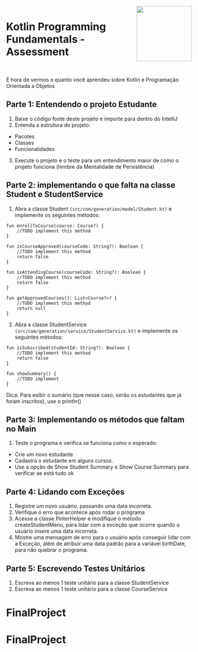 <img align="right" width="150" height="150" src="https://media-exp1.licdn.com/dms/image/C4E0BAQF7BYCCZt5epw/company-logo_200_200/0?e=2159024400&v=beta&t=qUAFP9bUgBEEXGVQYpUXW1J_OiP8e0r4rFBpqp8OrxA">

# Kotlin Programming Fundamentals - Assessment

 <br/>  
 
 É hora de vermos o quanto você aprendeu sobre Kotlin e Programação Orientada a Objetos

 

## Parte 1: Entendendo o projeto Estudante

1. Baixe o código fonte deste projeto e importe para dentro do IntelliJ
2. Entenda a estrutura do projeto:
* Pacotes
* Classes
* Funcionalidades
3. Execute o projeto e o teste para um entendimento maior de como o projeto funciona (lembre da Mentalidade de Persistência)

## Parte 2: implementando o que falta na classe Student e StudentService 
1. Abra a classe Student ```(src/com/generation/model/Student.kt)``` e implemente os seguintes métodos:

```kotlin=
fun enrollToCourse(course: Course?) {
    //TODO implement this method
}

fun isCourseApproved(courseCode: String?): Boolean {
    //TODO implement this method
    return false
}

fun isAttendingCourse(courseCode: String?): Boolean {
    //TODO implement this method
    return false
}

fun getApprovedCourses(): List<Course?>? {
    //TODO implement this method
    return null
}

```
2. Abra a classe StudentService ```(src/com/generation/service/StudentService.kt)``` e implemente os seguintes métodos:
```Kotlin=
fun isSubscribed(studentId: String?): Boolean {
    //TODO implement this method
    return false
}

fun showSummary() {
    //TODO implement
}
```
Dica: Para exibir o sumário (que nesse caso, serão os estudantes que já foram inscritos), use o println()


## Parte 3: Implementando os métodos que faltam no Main

1. Teste o programa e verifica se funciona como o esperado:

* Crie um novo estudante
* Cadastra o estudante em alguns cursos.
* Use a opção de Show Student Summary e Show Course Summary para verificar se está tudo ok


## Parte 4: Lidando com Exceções

1. Registre um novo usuário, passando uma data incorreta.
2. Verifique o erro que acontece após rodar o programa
3. Acesse a classe PinterHelper e modifique o método createStudentMenu, para lidar com a exceção que ocorre quando o usuário insere uma data incorreta.
4. Mostre uma mensagem de erro para o usuário após conseguir lidar com a Exceção, além de atribuir uma data padrão para a variável birthDate, para não quebrar o programa.

## Parte 5: Escrevendo Testes Unitários
1. Escreva ao menos 1 teste unitário para a classe StudentService
2. Escreva ao menos 1 teste unitário para a classe CourseService

# FinalProject
# FinalProject
